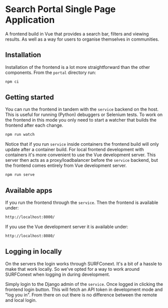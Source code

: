 Search Portal Single Page Application
=====================================

A frontend build in Vue that provides a search bar, filters and viewing results.
As well as a way for users to organise themselves in communities.

Installation
------------

Installation of the frontend is a lot more straightforward than the other components.
From the ``portal`` directory run:

```bash
npm ci
```

Getting started
---------------

You can run the frontend in tandem with the ``service`` backend on the host.
This is useful for running (Python) debuggers or Selenium tests.
To work on the frontend in this mode you only need to start a watcher that builds the frontend after each change.

```bash
npm run watch
```

Notice that if you run ``service`` inside containers the frontend build will only update after a container build.
For local frontend development with containers it's more convenient to use the Vue development server.
This server then acts as a proxy/loadbalancer before the ``service`` backend,
but the frontend comes entirely from Vue development server.

```bash
npm run serve
```

Available apps
--------------

If you run the frontend through the ``service``. Then the frontend is available under:

```bash
http://localhost:8000/
```

If you use the Vue development server it is available under:

```bash
http://localhost:8080/
```

Logging in locally
------------------

On the servers the login works through SURFConext.
It's a bit of a hassle to make that work locally.
So we've opted for a way to work around SURFConext when logging in during development.

Simply login to the Django admin of the ``service``.
Once logged in clicking the frontend login button.
This will fetch an API token in development mode and "log you in".
From there on out there is no difference between the remote and local login.

